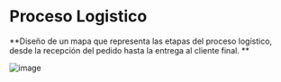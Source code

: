 # Proceso Logistico
**Diseño de un mapa que representa las etapas del proceso logístico, desde la recepción del pedido hasta la entrega al cliente final. **

![image](https://github.com/user-attachments/assets/36c52056-39c8-414e-aed1-e8e222aff4e5)

